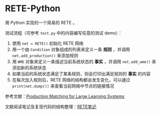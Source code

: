 # RETE-Python
用 Python 实现的一个简易的 RETE 。

测试流程（可参考 ```test.py``` 中的内容编写任意的测试 demo）：

1. 使用 ```net = RETE()``` 初始化 RETE 网络
2. 用一个由 ```Condition``` 对象组成的列表来定义一条 **规则** ，并调用 ```net.add_production()``` 来添加规则
3. 用 ```WME``` 对象来定义一条描述当前系统状态的 **事实** ，并调用 ```net.add_wme()``` 来添加新的系统状态
4. 如果当前的系统状态满足了某条规则，则会打印出满足规则的 **事实** 的内容
5. 在每次加入规则后，RETE 网络的结构都会发生变化，可以通过 ```print(net.dump())``` 来查看当前网络中节点的链接情况


参考文献：[Production Matching for Large Learning Systems](http://citeseerx.ist.psu.edu/viewdoc/download;jsessionid=27AD61CD1B6A00CCA3DD5B6F9BBD383E?doi=10.1.1.83.4551&rep=rep1&type=pdf)

文献阅读笔记及复现代码的结构整理：[RETE笔记](https://blog.csdn.net/FANFANHEBAOER/article/details/123048486)
